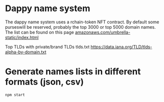 
# Dappy name system

The dappy name system uses a rchain-token NFT contract. By default some purseswill be reserved, probably the top 3000 or top 5000 domain names. The list can be found on this page [amazonaws.com/umbrella-static/index.html](http://s3-us-west-1.amazonaws.com/umbrella-static/index.html)

Top TLDs with private/brand TLDs tlds.txt https://data.iana.org/TLD/tlds-alpha-by-domain.txt

# Generate names lists in different formats (json, csv)

```sh
npm start
```